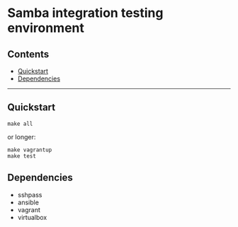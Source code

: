 # Samba integration testing environment

## Contents

* [Quickstart](#quickstart)
* [Dependencies](#dependencies)

* * *

## Quickstart

```
make all
```

or longer:

```
make vagrantup
make test
```

## Dependencies

* sshpass
* ansible
* vagrant
* virtualbox

